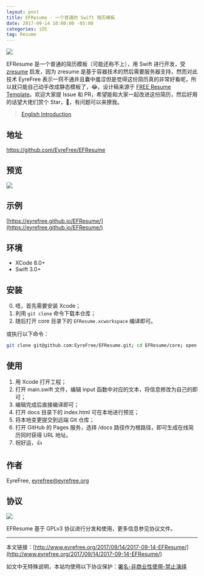 ```yaml
---
layout: post
title: EFResume - 一个普通的 Swift 简历模板
date: 2017-09-14 10:00:00 -05:00
categories: iOS
tag: Resume
---
```


![](http://upload-images.jianshu.io/upload_images/1018190-879153e48fb39720.png?imageMogr2/auto-orient/strip%7CimageView2/2/w/1240)

EFResume 是一个普通的简历模板（可能还称不上），用 Swift 进行开发，受 [zresume](https://github.com/izuolan/zresume) 启发，因为 zresume 是基于容器技术的然后需要服务器支持，然而对此技术 EyreFree 表示一窍不通并且囊中羞涩但是觉得这份简历真的非常好看呢，所以就只能自己动手改成静态模板了，😂。设计稿来源于 [FREE Resume Template](https://www.behance.net/gallery/15677411/FREE-Resume-Template)。欢迎大家提 Issue 和 PR，希望能和大家一起改进这份简历，然后好用的话望大佬们赏个 Star，🙏，有问题可以来撩我。

> [English Introduction](https://github.com/EyreFree/EFResume/blob/master/README.md)

## 地址

https://github.com/EyreFree/EFResume

## 预览

![](http://upload-images.jianshu.io/upload_images/1018190-f54ae220436583f2.jpg?imageMogr2/auto-orient/strip%7CimageView2/2/w/1240)

## 示例

[https://eyrefree.github.io/EFResume/](https://eyrefree.github.io/EFResume/)

## 环境

- XCode 8.0+
- Swift 3.0+

## 安装

0. 唔，首先需要安装 Xcode；
1. 利用 `git clone` 命令下载本仓库；
2. 随后打开 core 目录下的 `EFResume.xcworkspace` 编译即可。

或执行以下命令：

```bash
git clone git@github.com:EyreFree/EFResume.git; cd EFResume/core; open EFResume.xcworkspace
```

## 使用

1. 用 Xcode 打开工程；
2. 打开 main.swift 文件，编辑 input 函数中对应的文本，将信息修改为自己的即可；
3. 编辑完成后直接编译即可；
4. 打开 docs 目录下的 index.html 可在本地进行预览；
5. 将本地变更提交到远端 Git 仓库；
6. 打开 GitHub 的 Pages 服务，选择 /docs 路径作为根路径，即可生成在线简历同时获得 URL 地址。
7. 祝好运，👍

## 作者

EyreFree, eyrefree@eyrefree.org

## 协议

![](http://upload-images.jianshu.io/upload_images/1018190-4922d1f639709d4c.png?imageMogr2/auto-orient/strip%7CimageView2/2/w/1240)

EFResume 基于 GPLv3 协议进行分发和使用，更多信息参见协议文件。

---

本文链接：[http://www.eyrefree.org/2017/09/14/2017-09-14-EFResume/](http://www.eyrefree.org/2017/09/14/2017-09-14-EFResume/)

如文中无特殊说明，本站均使用以下协议保护：[署名-非商业性使用-禁止演绎](http://creativecommons.org/licenses/by-nc-nd/3.0/cn/)
